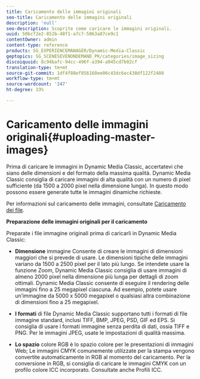 ```yaml
---
title: Caricamento delle immagini originali
seo-title: Caricamento delle immagini originali
description: 'null'
seo-description: Scoprite come caricare le immagini originali.
uuid: 50bcf2e2-852b-48f1-a7c7-5063a87ce9c1
contentOwner: admin
content-type: reference
products: SG_EXPERIENCEMANAGER/Dynamic-Media-Classic
geptopics: SG_SCENESEVENONDEMAND_PK/categories/image_sizing
discoiquuid: 8c94bafc-94cc-496f-a394-a945cd7b02cf
translation-type: tm+mt
source-git-commit: 1df4f88ef856160ee06c43dc6ec430df122f2408
workflow-type: tm+mt
source-wordcount: '247'
ht-degree: 33%

---
```



# Caricamento delle immagini originali{#uploading-master-images}

Prima di caricare le immagini in Dynamic Media Classic, accertatevi che siano delle dimensioni e del formato della massima qualità. Dynamic Media Classic consiglia di caricare immagini di alta qualità con un numero di pixel sufficiente (da 1500 a 2000 pixel nella dimensione lunga). In questo modo possono essere generate tutte le immagini dinamiche richieste.

Per informazioni sul caricamento delle immagini, consultate [Caricamento dei file](uploading-files.md#uploading_files).

**Preparazione delle immagini originali per il caricamento**

Preparate i file immagine originali prima di caricarli in Dynamic Media Classic:

* **Dimensione** immagine Consente di creare le immagini di dimensioni maggiori che si prevede di usare. Le dimensioni tipiche delle immagini variano da 1500 a 2500 pixel per il lato più lungo. Se intendete usare la funzione Zoom, Dynamic Media Classic consiglia di usare immagini di almeno 2000 pixel nella dimensione più lunga per dettagli di zoom ottimali. Dynamic Media Classic consente di eseguire il rendering delle immagini fino a 25 megapixel ciascuna. Ad esempio, potete usare un’immagine da 5000 x 5000 megapixel o qualsiasi altra combinazione di dimensioni fino a 25 megapixel.

* **I formati** di file Dynamic Media Classic supportano tutti i formati di file immagine standard, inclusi TIFF, BMP, JPEG, PSD, GIF ed EPS. Si consiglia di usare i formati immagine senza perdita di dati, ossia TIFF e PNG. Per le immagini JPEG, usate le impostazioni di qualità massima.

* **Lo spazio** colore RGB è lo spazio colore per le presentazioni di immagini Web; Le immagini CMYK comunemente utilizzate per la stampa vengono convertite automaticamente in RGB al momento del caricamento. Per la conversione in RGB, si consiglia di caricare le immagini CMYK con un profilo colore ICC incorporato. Consultate anche Profili ICC.
